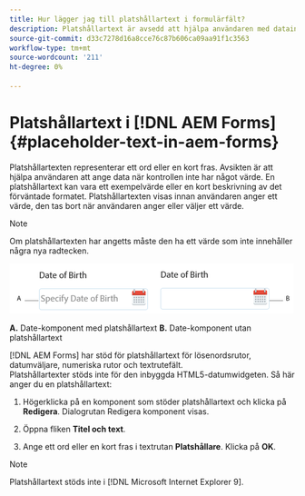 ```yaml
---
title: Hur lägger jag till platshållartext i formulärfält?
description: Platshållartext är avsedd att hjälpa användaren med datainmatning när kontrollen saknar värde. Det kan vara ett exempelvärde eller en kort beskrivning av det förväntade formatet.
source-git-commit: d33c7278d16a8cce76c87b606ca09aa91f1c3563
workflow-type: tm+mt
source-wordcount: '211'
ht-degree: 0%

---
```



# Platshållartext i [!DNL AEM Forms] {#placeholder-text-in-aem-forms}

Platshållartexten representerar ett ord eller en kort fras. Avsikten är att hjälpa användaren att ange data när kontrollen inte har något värde. En platshållartext kan vara ett exempelvärde eller en kort beskrivning av det förväntade formatet. Platshållartexten visas innan användaren anger ett värde, den tas bort när användaren anger eller väljer ett värde.

>[!NOTE]
>
>Om platshållartexten har angetts måste den ha ett värde som inte innehåller några nya radtecken.

![Datumkomponent med och utan platshållartext](assets/dat-picker-place-holder-text.png)

**A.** Date-komponent med platshållartext **B.** Date-komponent utan platshållartext

[!DNL AEM Forms] har stöd för platshållartext för lösenordsrutor, datumväljare, numeriska rutor och textrutefält.\
Platshållartexter stöds inte för den inbyggda HTML5-datumwidgeten. Så här anger du en platshållartext:

1. Högerklicka på en komponent som stöder platshållartext och klicka på **Redigera**. Dialogrutan Redigera komponent visas.

1. Öppna fliken **Titel och text**.
1. Ange ett ord eller en kort fras i textrutan **Platshållare**. Klicka på **OK**.

>[!NOTE]
>
>Platshållartext stöds inte i [!DNL Microsoft Internet Explorer 9].

